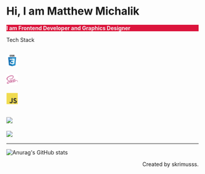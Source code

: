 <h1 align="left">Hi, I am Matthew Michalik</h1>
<p style="background-color: crimson; color: #f1f1f1; font-weight: bold"> I am Frontend Developer and Graphics Designer </p>
<p align="left">Tech Stack</p>
<p> 


 <code> <img src="https://raw.githubusercontent.com/devicons/devicon/master/icons/css3/css3-original-wordmark.svg" height="30"/> </code>
 <code> <img src="https://raw.githubusercontent.com/devicons/devicon/master/icons/sass/sass-original.svg" height="30"/> </code>
 <code> <img src="https://raw.githubusercontent.com/devicons/devicon/master/icons/javascript/javascript-original.svg" height="30"/> </code>
 
 <code> <img src="https://www.vectorlogo.zone/logos/git-scm/git-scm-icon.svg" height="30"/> </code>
 <code> <img src="https://angular.io/assets/images/logos/angular/angular.svg" height="30"/> </code>
 </p>
 
 ---

<div align="left">
  
![Anurag's GitHub stats](https://github-readme-stats.vercel.app/api?username=skrimusss&show_icons=true&theme=synthwave)
  
</div>

<p align="right"> Created by skrimusss. </p>

